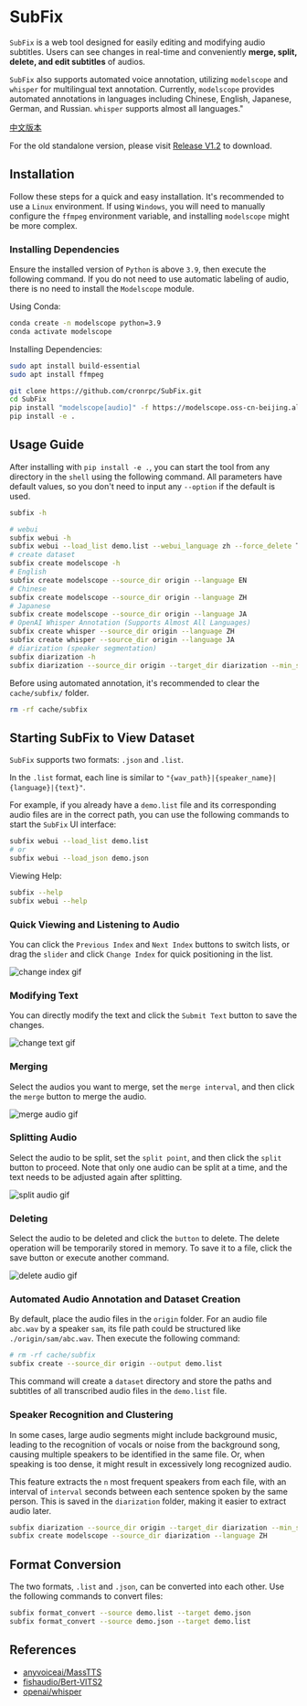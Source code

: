# SubFix
`SubFix` is a web tool designed for easily editing and modifying audio subtitles. Users can see changes in real-time and conveniently **merge, split, delete, and edit subtitles** of audios.

`SubFix` also supports automated voice annotation, utilizing `modelscope` and `whisper` for multilingual text annotation. Currently, `modelscope` provides automated annotations in languages including Chinese, English, Japanese, German, and Russian. `whisper` supports almost all languages."

[中文版本](README_zh.md)

For the old standalone version, please visit [Release V1.2](https://github.com/cronrpc/SubFix/releases/tag/v1.2) to download.

## Installation

Follow these steps for a quick and easy installation. It's recommended to use a `Linux` environment. If using `Windows`, you will need to manually configure the `ffmpeg` environment variable, and installing `modelscope` might be more complex.

### Installing Dependencies

Ensure the installed version of `Python` is above `3.9`, then execute the following command. If you do not need to use automatic labeling of audio, there is no need to install the `Modelscope` module.

Using Conda:
```bash
conda create -n modelscope python=3.9
conda activate modelscope
```

Installing Dependencies:
```bash
sudo apt install build-essential
sudo apt install ffmpeg

git clone https://github.com/cronrpc/SubFix.git
cd SubFix
pip install "modelscope[audio]" -f https://modelscope.oss-cn-beijing.aliyuncs.com/releases/repo.html
pip install -e .
```

## Usage Guide

After installing with `pip install -e .`, you can start the tool from any directory in the `shell` using the following command. All parameters have default values, so you don't need to input any `--option` if the default is used.
```bash
subfix -h

# webui
subfix webui -h
subfix webui --load_list demo.list --webui_language zh --force_delete True
# create dataset
subfix create modelscope -h
# English
subfix create modelscope --source_dir origin --language EN
# Chinese
subfix create modelscope --source_dir origin --language ZH
# Japanese
subfix create modelscope --source_dir origin --language JA
# OpenAI Whisper Annotation (Supports Almost All Languages)
subfix create whisper --source_dir origin --language ZH
subfix create whisper --source_dir origin --language JA
# diarization (speaker segmentation)
subfix diarization -h
subfix diarization --source_dir origin --target_dir diarization --min_seconds 3.0
```

Before using automated annotation, it's recommended to clear the `cache/subfix/` folder.
```bash
rm -rf cache/subfix
```

## Starting SubFix to View Dataset

`SubFix` supports two formats: `.json` and `.list`.

In the `.list` format, each line is similar to `"{wav_path}|{speaker_name}|{language}|{text}"`.

For example, if you already have a `demo.list` file and its corresponding audio files are in the correct path, you can use the following commands to start the `SubFix` UI interface:

```bash
subfix webui --load_list demo.list
# or
subfix webui --load_json demo.json
```

Viewing Help:
```bash
subfix --help
subfix webui --help
```

### Quick Viewing and Listening to Audio

You can click the `Previous Index` and `Next Index` buttons to switch lists, or drag the `slider` and click `Change Index` for quick positioning in the list.

![change index gif](images/index.gif)

### Modifying Text

You can directly modify the text and click the `Submit Text` button to save the changes.

![change text gif](images/text.gif)

### Merging

Select the audios you want to merge, set the `merge interval`, and then click the `merge` button to merge the audio.

![merge audio gif](images/merge.gif)

### Splitting Audio

Select the audio to be split, set the `split point`, and then click the `split` button to proceed. Note that only one audio can be split at a time, and the text needs to be adjusted again after splitting.

![split audio gif](images/split.gif)

### Deleting

Select the audio to be deleted and click the `button` to delete. The delete operation will be temporarily stored in memory. To save it to a file, click the save button or execute another command.

![delete audio gif](images/delete.gif)

### Automated Audio Annotation and Dataset Creation

By default, place the audio files in the `origin` folder. For an audio file `abc.wav` by a speaker `sam`, its file path could be structured like `./origin/sam/abc.wav`. Then execute the following command:

```bash
# rm -rf cache/subfix
subfix create --source_dir origin --output demo.list
```

This command will create a `dataset` directory and store the paths and subtitles of all transcribed audio files in the `demo.list` file.

### Speaker Recognition and Clustering

In some cases, large audio segments might include background music, leading to the recognition of vocals or noise from the background song, causing multiple speakers to be identified in the same file. Or, when speaking is too dense, it might result in excessively long recognized audio.

This feature extracts the `n` most frequent speakers from each file, with an interval of `interval` seconds between each sentence spoken by the same person. This is saved in the `diarization` folder, making it easier to extract audio later.

```bash
subfix diarization --source_dir origin --target_dir diarization --min_seconds 3.0 --interval 10 --top_of_number 1
subfix create modelscope --source_dir diarization --language ZH
```

## Format Conversion

The two formats, `.list` and `.json`, can be converted into each other. Use the following commands to convert files:

```bash
subfix format_convert --source demo.list --target demo.json
subfix format_convert --source demo.json --target demo.list
```

## References

- [anyvoiceai/MassTTS](https://github.com/anyvoiceai/MassTTS)
- [fishaudio/Bert-VITS2](https://github.com/fishaudio/Bert-VITS2)
- [openai/whisper](https://github.com/openai/whisper)